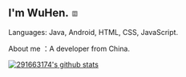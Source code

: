 ## I'm WuHen. <img src="https://github.com/291663174/291663174/blob/master/images/hi.png" width = "3%" height = "3%" alt="hi" align=center />

Languages: Java, Android, HTML, CSS, JavaScript.

About me ：A developer from China.

[![291663174's github stats](https://github-readme-stats.vercel.app/api?username=291663174&show_icons=true&theme=radical)](https://github.com/291663174)
